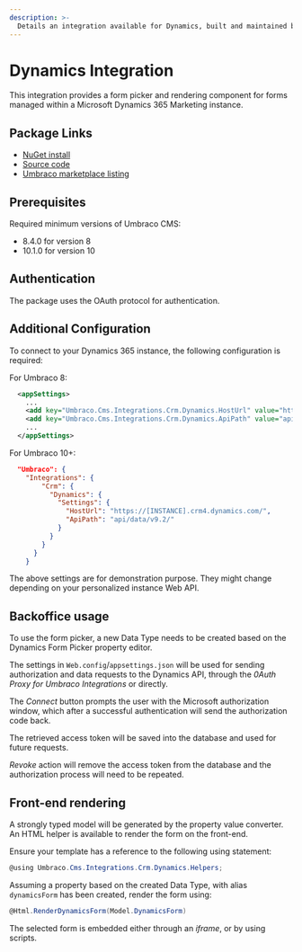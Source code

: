 ```yaml
---
description: >-
  Details an integration available for Dynamics, built and maintained by Umbraco HQ.
---
```


# Dynamics Integration

This integration provides a form picker and rendering component for forms managed within a Microsoft Dynamics 365 Marketing instance.

## Package Links

- [NuGet install](https://www.nuget.org/packages/Umbraco.Cms.Integrations.Crm.Dynamics)
- [Source code](https://github.com/umbraco/Umbraco.Cms.Integrations/tree/main/src/Umbraco.Cms.Integrations.Crm.Dynamics)
- [Umbraco marketplace listing](https://marketplace.umbraco.com/package/umbraco.cms.integrations.crm.dynamics)

## Prerequisites

Required minimum versions of Umbraco CMS:

- 8.4.0 for version 8
- 10.1.0 for version 10

## Authentication

The package uses the OAuth protocol for authentication.

## Additional Configuration

To connect to your Dynamics 365 instance, the following configuration is required:

For Umbraco 8:

```xml
  <appSettings>
    ...
    <add key="Umbraco.Cms.Integrations.Crm.Dynamics.HostUrl" value="https://[INSTANCE]/api.crm4.dynamics.com/" />
    <add key="Umbraco.Cms.Integrations.Crm.Dynamics.ApiPath" value="api/data/v9.2/" />
    ...
  </appSettings>
```

For Umbraco 10+:

```json
  "Umbraco": {
    "Integrations": {
        "Crm": {
          "Dynamics": {
            "Settings": {
              "HostUrl": "https://[INSTANCE].crm4.dynamics.com/",
              "ApiPath": "api/data/v9.2/"
            }
          }
        }
      }
    }
```

The above settings are for demonstration purpose. They might change depending on your personalized instance Web API.

## Backoffice usage

To use the form picker, a new Data Type needs to be created based on the Dynamics Form Picker property editor.

The settings in `Web.config`/`appsettings.json` will be used for sending authorization and data requests to the Dynamics API, through the _0Auth Proxy for Umbraco Integrations_ or directly.

The _Connect_ button prompts the user with the Microsoft authorization window, which after a successful authentication will send the authorization code back.

The retrieved access token will be saved into the database and used for future requests.

_Revoke_ action will remove the access token from the database and the authorization process will need to be repeated.

## Front-end rendering

A strongly typed model will be generated by the property value converter. An HTML helper is available to render the form on the front-end.

Ensure your template has a reference to the following using statement:

```csharp
@using Umbraco.Cms.Integrations.Crm.Dynamics.Helpers;
```

Assuming a property based on the created Data Type, with alias `dynamicsForm` has been created, render the form using:

```csharp
@Html.RenderDynamicsForm(Model.DynamicsForm)
```

The selected form is embedded either through an _iframe_, or by using scripts.
